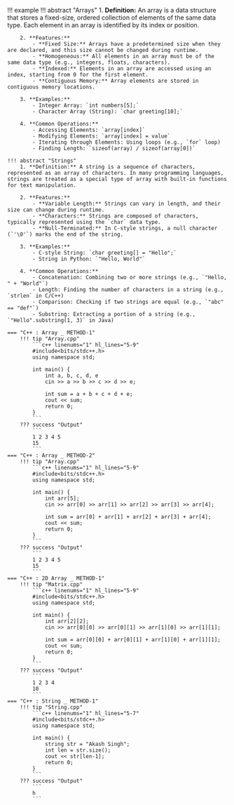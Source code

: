 !!! example
    !!! abstract "Arrays"
        1. **Definition:** An array is a data structure that stores a fixed-size, ordered collection of elements of the same data type. Each element in an array is identified by its index or position.

        2. **Features:**
            - **Fixed Size:** Arrays have a predetermined size when they are declared, and this size cannot be changed during runtime.
            - **Homogeneous:** All elements in an array must be of the same data type (e.g., integers, floats, characters).
            - **Indexed:** Elements in an array are accessed using an index, starting from 0 for the first element.
            - **Contiguous Memory:** Array elements are stored in contiguous memory locations.

        3. **Examples:**
            - Integer Array: `int numbers[5];`
            - Character Array (String): `char greeting[10];`

        4. **Common Operations:**
            - Accessing Elements: `array[index]`
            - Modifying Elements: `array[index] = value`
            - Iterating through Elements: Using loops (e.g., `for` loop)
            - Finding Length: `sizeof(array) / sizeof(array[0])`

    !!! abstract "Strings"
        1. **Definition:** A string is a sequence of characters, represented as an array of characters. In many programming languages, strings are treated as a special type of array with built-in functions for text manipulation.

        2. **Features:**
            - **Variable Length:** Strings can vary in length, and their size can change during runtime.
            - **Characters:** Strings are composed of characters, typically represented using the `char` data type.
            - **Null-Terminated:** In C-style strings, a null character (`'\0'`) marks the end of the string.

        3. **Examples:**
            - C-style String: `char greeting[] = "Hello";`
            - String in Python: `"Hello, World"`

        4. **Common Operations:**
            - Concatenation: Combining two or more strings (e.g., `"Hello, " + "World"`)
            - Length: Finding the number of characters in a string (e.g., `strlen` in C/C++)
            - Comparison: Checking if two strings are equal (e.g., `"abc" == "def"`)
            - Substring: Extracting a portion of a string (e.g., `"Hello".substring(1, 3)` in Java)

    === "C++ : Array _ METHOD-1"
        !!! tip "Array.cpp"
            ```c++ linenums="1" hl_lines="5-9"
            #include<bits/stdc++.h>
            using namespace std;

            int main() {
                int a, b, c, d, e
                cin >> a >> b >> c >> d >> e;

                int sum = a + b + c + d + e;
                cout << sum;
                return 0;
            }
            ```
        ??? success "Output"
            ```
            1 2 3 4 5
            15
            ```
    === "C++ : Array _ METHOD-2"
        !!! tip "Array.cpp"
            ```c++ linenums="1" hl_lines="5-9"
            #include<bits/stdc++.h>
            using namespace std;

            int main() {
                int arr[5];
                cin >> arr[0] >> arr[1] >> arr[2] >> arr[3] >> arr[4];

                int sum = arr[0] + arr[1] + arr[2] + arr[3] + arr[4];
                cout << sum;
                return 0;
            }
            ```
        ??? success "Output"
            ```
            1 2 3 4 5
            15
            ```
    === "C++ : 2D Array _ METHOD-1"
        !!! tip "Matrix.cpp"
            ```c++ linenums="1" hl_lines="5-9"
            #include<bits/stdc++.h>
            using namespace std;

            int main() {
                int arr[2][2];
                cin >> arr[0][0] >> arr[0][1] >> arr[1][0] >> arr[1][1];

                int sum = arr[0][0] + arr[0][1] + arr[1][0] + arr[1][1];
                cout << sum;
                return 0;
            }
            ```
        ??? success "Output"
            ```
            1 2 3 4
            10
            ```
    === "C++ : String _ METHOD-1"
        !!! tip "String.cpp"
            ```c++ linenums="1" hl_lines="5-7"
            #include<bits/stdc++.h>
            using namespace std;

            int main() {
                string str = "Akash Singh";
                int len = str.size();
                cout << str[len-1];
                return 0;
            }
            ```
        ??? success "Output"
            ```
            h
            ```

